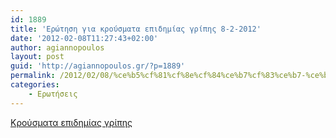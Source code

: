 ```yaml
---
id: 1889
title: 'Ερώτηση για κρούσματα επιδημίας γρίπης 8-2-2012'
date: '2012-02-08T11:27:43+02:00'
author: agiannopoulos
layout: post
guid: 'http://agiannopoulos.gr/?p=1889'
permalink: /2012/02/08/%ce%b5%cf%81%cf%8e%cf%84%ce%b7%cf%83%ce%b7-%ce%b3%ce%b9%ce%b1-%ce%ba%cf%81%ce%bf%cf%8d%cf%83%ce%bc%ce%b1%cf%84%ce%b1-%ce%b5%cf%80%ce%b9%ce%b4%ce%b7%ce%bc%ce%af%ce%b1%cf%82-%ce%b3%cf%81%ce%af%cf%80/
categories:
    - Ερωτήσεις
---
```


[Κρούσματα επιδημίας γρίπης](/wp-content/uploads/2012/04/cebacf81cebfcf8dcf83cebcceb1cf84ceb1-ceb5cf80ceb9ceb4ceb7cebcceafceb1cf82-ceb3cf81ceafcf80ceb7cf82-08022012.doc)